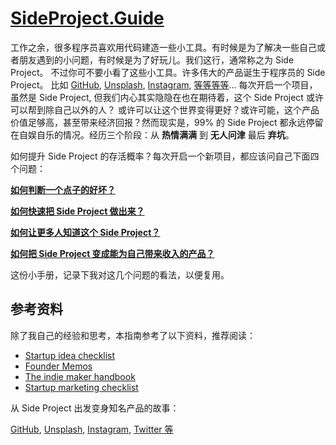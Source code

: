 # [SideProject.Guide](https://sideproject.guide/)

工作之余，很多程序员喜欢用代码建造一些小工具。有时候是为了解决一些自己或者朋友遇到的小问题，有时候是为了好玩儿。我们这行，通常称之为 Side Project。
不过你可不要小看了这些小工具。许多伟大的产品诞生于程序员的 Side Project。 比如 [GitHub](https://gist.github.com/defunkt/6443), 
[Unsplash](https://medium.com/who-what-why/how-side-projects-saved-our-startup-a83a80f3b3ae), 
[Instagram](https://www.molfar.io/blog/2020/side-projects), [等等等等](https://www.molfar.io/blog/2020/side-projects)... 
每次开启一个项目，虽然是 Side Project, 但我们内心其实隐隐在也在期待着，这个 Side Project 或许可以帮到除自己以外的人？
或许可以让这个世界变得更好？或许可能，这个产品价值足够高，甚至带来经济回报？然而现实是，99% 的 Side Project 都永远停留在自娱自乐的情况。经历三个阶段：从 **热情满满** 到 **无人问津** 最后 **弃坑**。

如何提升 Side Project 的存活概率？每次开启一个新项目，都应该问自己下面四个问题：

[**如何判断一个点子的好坏？**](./pages/idea.zh.mdx)

[**如何快速把 Side Project 做出来？**](./pages/build.zh.mdx)

[**如何让更多人知道这个 Side Project？**](./pages/getting-users.zh.mdx)

[**如何把 Side Project 变成能为自己带来收入的产品？**](./pages/making-money.zh.mdx)

这份小手册，记录下我对这几个问题的看法，以便复用。

## 参考资料

除了我自己的经验和思考，本指南参考了以下资料，推荐阅读：

- [Startup idea checklist](https://www.defmacro.org/2019/03/26/startup-checklist.html)
- [Founder Memos](https://www.julian.capital/)
- [The indie maker handbook](https://readmake.com)
- [Startup marketing checklist](https://github.com/draftdev/startup-marketing-checklist/blob/master/marketing-checklist.md)

从 Side Project 出发变身知名产品的故事：

[GitHub](https://gist.github.com/defunkt/6443), 
[Unsplash](https://medium.com/who-what-why/how-side-projects-saved-our-startup-a83a80f3b3ae), 
[Instagram](https://www.molfar.io/blog/2020/side-projects), [Twitter 等](https://www.molfar.io/blog/2020/side-projects)